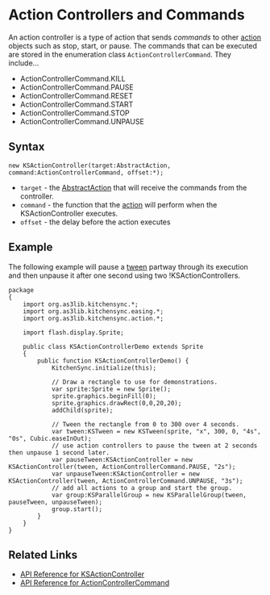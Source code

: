 # Action Controllers and Commands #
An action controller is a type of action that sends _commands_ to other [action](AbstractAction.md) objects such as stop, start, or pause. The commands that can be executed are stored in the enumeration class `ActionControllerCommand`.  They include...
  * ActionControllerCommand.KILL
  * ActionControllerCommand.PAUSE
  * ActionControllerCommand.RESET
  * ActionControllerCommand.START
  * ActionControllerCommand.STOP
  * ActionControllerCommand.UNPAUSE

## Syntax ##
```
new KSActionController(target:AbstractAction, command:ActionControllerCommand, offset:*);
```
  * `target` - the [AbstractAction](AbstractAction.md) that will receive the commands from the controller.
  * `command` - the function that the [action](AbstractAction.md) will perform when the KSActionController executes.
  * `offset` - the delay before the action executes


## Example ##
The following example will pause a [tween](KSTween.md) partway through its execution and then unpause it after one second using two !KSActionControllers.
```
package
{
	import org.as3lib.kitchensync.*;
	import org.as3lib.kitchensync.easing.*;
	import org.as3lib.kitchensync.action.*;	
	
	import flash.display.Sprite;
	
	public class KSActionControllerDemo extends Sprite
	{
		public function KSActionControllerDemo() {
			KitchenSync.initialize(this);
			
			// Draw a rectangle to use for demonstrations.
			var sprite:Sprite = new Sprite();
			sprite.graphics.beginFill(0);
			sprite.graphics.drawRect(0,0,20,20);
			addChild(sprite);
			
			// Tween the rectangle from 0 to 300 over 4 seconds.
			var tween:KSTween = new KSTween(sprite, "x", 300, 0, "4s", "0s", Cubic.easeInOut);
			// use action controllers to pause the tween at 2 seconds then unpause 1 second later.
			var pauseTween:KSActionController = new KSActionController(tween, ActionControllerCommand.PAUSE, "2s");
			var unpauseTween:KSActionController = new KSActionController(tween, ActionControllerCommand.UNPAUSE, "3s");
			// add all actions to a group and start the group.
			var group:KSParallelGroup = new KSParallelGroup(tween, pauseTween, unpauseTween);
			group.start();
		}
	}
}
```

## Related Links ##
  * [API Reference for KSActionController](http://as3lib.org/kitchensync/docs/api/org/as3lib/kitchensync/action/KSActionController.html)
  * [API Reference for ActionControllerCommand](http://as3lib.org/kitchensync/docs/api/org/as3lib/kitchensync/action/ActionControllerCommand.html)